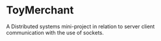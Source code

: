 # ToyMerchant
A Distributed systems mini-project in relation to server client communication with the use of sockets.
